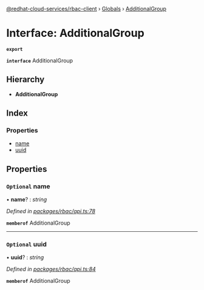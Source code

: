 [@redhat-cloud-services/rbac-client](../README.md) › [Globals](../globals.md) › [AdditionalGroup](additionalgroup.md)

# Interface: AdditionalGroup

**`export`** 

**`interface`** AdditionalGroup

## Hierarchy

* **AdditionalGroup**

## Index

### Properties

* [name](additionalgroup.md#optional-name)
* [uuid](additionalgroup.md#optional-uuid)

## Properties

### `Optional` name

• **name**? : *string*

*Defined in [packages/rbac/api.ts:78](https://github.com/RedHatInsights/javascript-clients/blob/master/packages/rbac/api.ts#L78)*

**`memberof`** AdditionalGroup

___

### `Optional` uuid

• **uuid**? : *string*

*Defined in [packages/rbac/api.ts:84](https://github.com/RedHatInsights/javascript-clients/blob/master/packages/rbac/api.ts#L84)*

**`memberof`** AdditionalGroup
